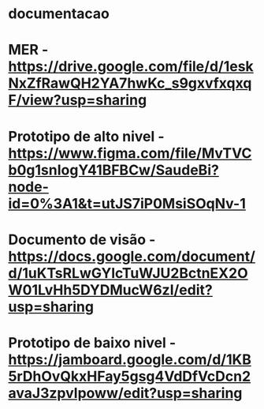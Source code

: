 # documentacao

# MER - https://drive.google.com/file/d/1eskNxZfRawQH2YA7hwKc_s9gxvfxqxqF/view?usp=sharing
# Prototipo de alto nivel - https://www.figma.com/file/MvTVCb0g1snIogY41BFBCw/SaudeBi?node-id=0%3A1&t=utJS7iP0MsiSOqNv-1
# Documento de visão - https://docs.google.com/document/d/1uKTsRLwGYlcTuWJU2BctnEX2OW01LvHh5DYDMucW6zI/edit?usp=sharing
# Prototipo de baixo nivel - https://jamboard.google.com/d/1KB5rDhOvQkxHFay5gsg4VdDfVcDcn2avaJ3zpvIpoww/edit?usp=sharing
